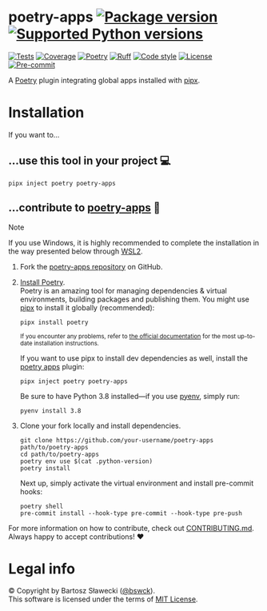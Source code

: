 
# poetry-apps [![Package version](https://img.shields.io/pypi/v/poetry-apps?label=PyPI)](https://pypi.org/project/poetry-apps/) [![Supported Python versions](https://img.shields.io/pypi/pyversions/poetry-apps.svg?logo=python&label=Python)](https://pypi.org/project/poetry-apps/)
[![Tests](https://github.com/bswck/poetry-apps/actions/workflows/test.yml/badge.svg)](https://github.com/bswck/poetry-apps/actions/workflows/test.yml)
[![Coverage](https://coverage-badge.samuelcolvin.workers.dev/bswck/poetry-apps.svg)](https://coverage-badge.samuelcolvin.workers.dev/redirect/bswck/poetry-apps)
[![Poetry](https://img.shields.io/endpoint?url=https://python-poetry.org/badge/v0.json)](https://python-poetry.org/)
[![Ruff](https://img.shields.io/endpoint?url=https://raw.githubusercontent.com/astral-sh/ruff/main/assets/badge/v2.json)](https://github.com/astral-sh/ruff)
[![Code style](https://img.shields.io/badge/code%20style-black-000000.svg?label=Code%20style)](https://github.com/psf/black)
[![License](https://img.shields.io/github/license/bswck/poetry-apps.svg?label=License)](https://github.com/bswck/poetry-apps/blob/HEAD/LICENSE)
[![Pre-commit](https://img.shields.io/badge/pre--commit-enabled-brightgreen?logo=pre-commit&logoColor=white)](https://github.com/pre-commit/pre-commit)

A [Poetry](https://python-poetry.org/) plugin integrating global apps installed with [pipx](https://github.com/pypa/pipx#readme).

# Installation
If you want to…



## …use this tool in your project 💻
```shell
pipx inject poetry poetry-apps
```

## …contribute to [poetry-apps](https://github.com/bswck/poetry-apps) 🚀


> [!Note]
> If you use Windows, it is highly recommended to complete the installation in the way presented below through [WSL2](https://learn.microsoft.com/en-us/windows/wsl/install).



1.  Fork the [poetry-apps repository](https://github.com/bswck/poetry-apps) on GitHub.

1.  [Install Poetry](https://python-poetry.org/docs/#installation).<br/>
    Poetry is an amazing tool for managing dependencies & virtual environments, building packages and publishing them.
    You might use [pipx](https://github.com/pypa/pipx#readme) to install it globally (recommended):

    ```shell
    pipx install poetry
    ```

    <sub>If you encounter any problems, refer to [the official documentation](https://python-poetry.org/docs/#installation) for the most up-to-date installation instructions.</sub>

    If you want to use pipx to install dev dependencies as well, install the [poetry apps](https://github.com/bswck/poetry-apps#readme) plugin:
    ```shell
    pipx inject poetry poetry-apps
    ```

    Be sure to have Python 3.8 installed—if you use [pyenv](https://github.com/pyenv/pyenv#readme), simply run:

    ```shell
    pyenv install 3.8
    ```

1.  Clone your fork locally and install dependencies.

    ```shell
    git clone https://github.com/your-username/poetry-apps path/to/poetry-apps
    cd path/to/poetry-apps
    poetry env use $(cat .python-version)
    poetry install
    ```

    Next up, simply activate the virtual environment and install pre-commit hooks:

    ```shell
    poetry shell
    pre-commit install --hook-type pre-commit --hook-type pre-push
    ```

For more information on how to contribute, check out [CONTRIBUTING.md](https://github.com/bswck/poetry-apps/blob/HEAD/CONTRIBUTING.md).<br/>
Always happy to accept contributions! ❤️


# Legal info
© Copyright by Bartosz Sławecki ([@bswck](https://github.com/bswck)).
<br />This software is licensed under the terms of [MIT License](https://github.com/bswck/poetry-apps/blob/HEAD/LICENSE).
